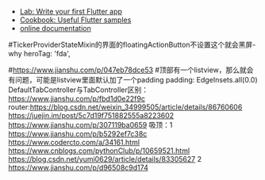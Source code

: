- [Lab: Write your first Flutter app](https://flutter.dev/docs/get-started/codelab)
- [Cookbook: Useful Flutter samples](https://flutter.dev/docs/cookbook)
- [online documentation](https://flutter.dev/docs)

#TickerProviderStateMixin的界面的floatingActionButton不设置这个就会黑屏-why
heroTag: 'fda',

#https://www.jianshu.com/p/047eb78dce53
#顶部有一个listview，那么就会有问题，可能是listview里面默认加了一个padding
padding: EdgeInsets.all(0.0)
DefaultTabController与TabController区别：https://www.jianshu.com/p/fbd1d0e22f9c
router:https://blog.csdn.net/weixin_34999505/article/details/86760606 https://juejin.im/post/5c7d19f751882555a8223602
https://www.jianshu.com/p/307119ba0659
吸顶：1
https://www.jianshu.com/p/b5292ef7c38c
https://www.codercto.com/a/34161.html
https://www.cnblogs.com/pythonClub/p/10659521.html
https://blog.csdn.net/yumi0629/article/details/83305627
     2
https://www.jianshu.com/p/d96508c9d174